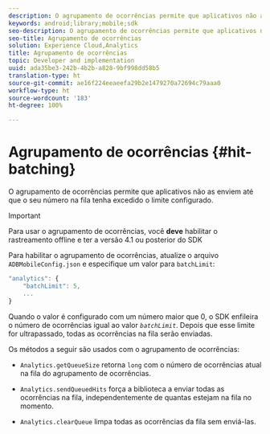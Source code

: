 ```yaml
---
description: O agrupamento de ocorrências permite que aplicativos não as enviem até que o seu número na fila tenha excedido o limite configurado.
keywords: android;library;mobile;sdk
seo-description: O agrupamento de ocorrências permite que aplicativos não as enviem até que o seu número na fila tenha excedido o limite configurado.
seo-title: Agrupamento de ocorrências
solution: Experience Cloud,Analytics
title: Agrupamento de ocorrências
topic: Developer and implementation
uuid: ada35be3-242b-4b2b-a828-9bf998dd58b5
translation-type: ht
source-git-commit: ae16f224eeaeefa29b2e1479270a72694c79aaa0
workflow-type: ht
source-wordcount: '183'
ht-degree: 100%

---
```



# Agrupamento de ocorrências {#hit-batching}

O agrupamento de ocorrências permite que aplicativos não as enviem até que o seu número na fila tenha excedido o limite configurado.

>[!IMPORTANT]
>
>Para usar o agrupamento de ocorrências, você **deve** habilitar o rastreamento offline e ter a versão 4.1 ou posterior do SDK

Para habilitar o agrupamento de ocorrências, atualize o arquivo `ADBMobileConfig.json` e especifique um valor para `batchLimit`:

```js
"analytics": {
    "batchLimit": 5,
    ...
}
```

Quando o valor é configurado com um número maior que 0, o SDK enfileira o número de ocorrências igual ao valor *`batchLimit`*. Depois que esse limite for ultrapassado, todas as ocorrências na fila serão enviadas.

Os métodos a seguir são usados com o agrupamento de ocorrências:

* `Analytics.getQueueSize` retorna `long` com o número de ocorrências atual na fila do agrupamento de ocorrências.

* `Analytics.sendQueuedHits` força a biblioteca a enviar todas as ocorrências na fila, independentemente de quantas estejam na fila no momento.
* `Analytics.clearQueue` limpa todas as ocorrências da fila sem enviá-las.
